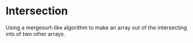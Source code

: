 # Intersection
Using a mergesort-like algorithm to make an array out of the intersecting ints of two other arrays. 
